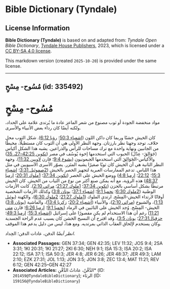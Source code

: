 # Bible Dictionary (Tyndale)

## License Information

**Bible Dictionary (Tyndale)** is based on and adapted from: _Tyndale Open Bible Dictionary_, [Tyndale House Publishers](https://tyndaleopenresources.com/), 2023, which is licensed under a [CC BY-SA 4.0 license](https://creativecommons.org/licenses/by-sa/4.0/legalcode.en).

This markdown version (created `2025-10-20`) is provided under the same license.



--------------------------------

## مُسُوح- مِسْحٍ (id: 335492)

مُسُوح\- مِسْحٍ
===============

مواد منخفضة الجودة أو ثوب مصنوع من شعر الماعز عادة ما يُرتدى علامة على الحداد، ولكنه أيضًا كان رداء بعض الأنبياء والأسرى.

كان الخيش خشنًا وربما كان داكن اللون ([إشعياء 50:3](https://ref.ly/Isa50:3)؛ [رؤيا 6:12](https://ref.ly/Rev6:12)). شكل الثوب محل خلاف. توجد وجهتا نظر بارزتان. وجهة النظر الأولى هي أن الثوب كان مستطيلًا، مخيطًا من الجانبين ونهاية واحدة مع ترك مساحات للرأس والذراعين. يشبه هذا الشكل أكياس (جَوَالِقَ\- عِدْلَ) الحبوب التي استخدمها إخوة يُوسُف في مصر ([تكوين 42:25–27، 35](https://ref.ly/Gen42:25-Gen42:27,Gen42:35)) والأكياس\-الجَوَالِقَ التي استخدمها الجبعونيون ([يشوع 9:4](https://ref.ly/Josh9:4)؛ قارن [لاويين 11:32](https://ref.ly/Lev11:32)). وجهة النظر الثانية هي أن الخيش كان ثوبًا صغيرًا يشبه المئزر. يصوّر الأسرى الآسيويين في مثل هذا اللباس. تدعم الممارسات العبرية لتجهيز الخصر بالخيش ([2صموئيل 3:31](https://ref.ly/2Sam3:31)؛ [إشعياء 15:3](https://ref.ly/Isa15:3)؛ [22:12](https://ref.ly/Isa22:12)؛ [إرميا 4:8](https://ref.ly/Jer4:8)) ووضع الخيش على الخصر ([تكوين 37:34](https://ref.ly/Gen37:34)؛ [1ملوك 20:31](https://ref.ly/1Kgs20:31)؛ [إرميا 48:37](https://ref.ly/Jer48:37)) هذه الرؤية، مع أنه يمكن صنع أكثر من نوع من الثياب من الخيش. كان الخيش مرتبطًا بشكل أساسي بالحزن ([تكوين 37:34](https://ref.ly/Gen37:34)؛ [1ملوك 21:27](https://ref.ly/1Kgs21:27)؛ [مراثي 2:10](https://ref.ly/Lam2:10)). كانت الأزمات الوطنية ([2ملوك 6:30](https://ref.ly/2Kgs6:30)؛ [نحميا 9:1](https://ref.ly/Neh9:1)؛ [إشعياء 37:1](https://ref.ly/Isa37:1)؛ [يونان 3:8](https://ref.ly/Jonah3:8)) وكذلك الأزمات الشخصية أوقاتًا لارتداء الخيش\-المِسْح. ارتدى الملوك ([1ملوك 21:27](https://ref.ly/1Kgs21:27)؛ [2ملوك 6:30](https://ref.ly/2Kgs6:30))، والكهنة ([يوئيل 1:13](https://ref.ly/Joel1:13))، والشيوخ ([مراثي 2:10](https://ref.ly/Lam2:10))، والأنبياء ([إشعياء 20:2](https://ref.ly/Isa20:2)؛ [زكريا 13:4](https://ref.ly/Zech13:4))، والماشية ([يونان 3:8](https://ref.ly/Jonah3:8)) الخيش\- المِسْح. وُجد الخيش على التائبين في الرماد ([نحميا 9:1](https://ref.ly/Neh9:1)؛ [إرميا 6:26](https://ref.ly/Jer6:26)؛ قارن [متى 11:21](https://ref.ly/Matt11:21)) رغم أن هذا الاستخدام لم يكن مقصورًا على إسرائيل ([إشعياء 15:3](https://ref.ly/Isa15:3)؛ [إرميا 49:3](https://ref.ly/Jer49:3)؛ [حزقيال27:31](https://ref.ly/Ezek27:31)؛ [يونان 3:5](https://ref.ly/Jonah3:5)). وقد اقترح أن النسيج الخشن كان يسبب عدم الراحة الجسدية وكان يستخدم لإلحاق العقاب الذاتي بمرتديه. ومع هذا، ليس من دليل يدعم هذا الموقف.

*انظر أيضًا* الدفن، عادات الدفن؛ الحِداد.

* **Associated Passages:** GEN 37:34; GEN 42:35; LEV 11:32; JOS 9:4; 2SA 3:31; 1KI 20:31; 1KI 21:27; 2KI 6:30; NEH 9:1; ISA 15:3; ISA 20:2; ISA 22:12; ISA 37:1; ISA 50:3; JER 4:8; JER 6:26; JER 48:37; JER 49:3; LAM 2:10; EZK 27:31; JOL 1:13; JON 3:5; JON 3:8; ZEC 13:4; MAT 11:21; REV 6:12; GEN 42:25–GEN 42:27
* **Associated Articles:** الدَّفْنُ، عاداتُ الدَّفْنِ* (ID: `201459@TyndaleBibleDictionary`); الرثاء (ID: `159156@TyndaleBibleDictionary`)

